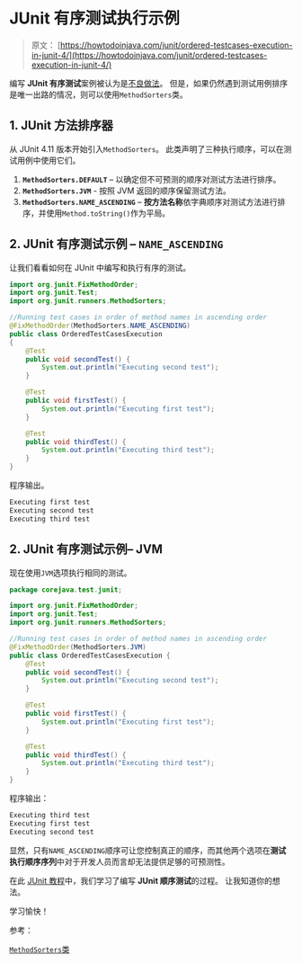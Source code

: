 # JUnit 有序测试执行示例

> 原文： [https://howtodoinjava.com/junit/ordered-testcases-execution-in-junit-4/](https://howtodoinjava.com/junit/ordered-testcases-execution-in-junit-4/)

编写 **JUnit 有序测试**案例被认为是[不良做法](https://howtodoinjava.com/best-practices/unit-testing-best-practices-junit-reference-guide/)。 但是，如果仍然遇到测试用例排序是唯一出路的情况，则可以使用`MethodSorters`类。

## 1\. JUnit 方法排序器

从 JUnit 4.11 版本开始引入`MethodSorters`。 此类声明了三种执行顺序，可以在测试用例中使用它们。

1.  **`MethodSorters.DEFAULT`** – 以确定但不可预测的顺序对测试方法进行排序。
2.  **`MethodSorters.JVM`** - 按照 JVM 返回的顺序保留测试方法。
3.  **`MethodSorters.NAME_ASCENDING`** – **按方法名称**依字典顺序对测试方法进行排序，并使用`Method.toString()`作为平局。

## 2\. JUnit 有序测试示例 – `NAME_ASCENDING`

让我们看看如何在 JUnit 中编写和执行有序的测试。

```java
import org.junit.FixMethodOrder;
import org.junit.Test;
import org.junit.runners.MethodSorters;

//Running test cases in order of method names in ascending order
@FixMethodOrder(MethodSorters.NAME_ASCENDING)
public class OrderedTestCasesExecution 
{
	@Test
	public void secondTest() {
		System.out.println("Executing second test");
	}

	@Test
	public void firstTest() {
		System.out.println("Executing first test");
	}

	@Test
	public void thirdTest() {
		System.out.println("Executing third test");
	}
}

```

程序输出。

```java
Executing first test
Executing second test
Executing third test

```

## 2\. JUnit 有序测试示例– JVM

现在使用`JVM`选项执行相同的测试。

```java
package corejava.test.junit;

import org.junit.FixMethodOrder;
import org.junit.Test;
import org.junit.runners.MethodSorters;

//Running test cases in order of method names in ascending order
@FixMethodOrder(MethodSorters.JVM)
public class OrderedTestCasesExecution {
	@Test
	public void secondTest() {
		System.out.println("Executing second test");
	}

	@Test
	public void firstTest() {
		System.out.println("Executing first test");
	}

	@Test
	public void thirdTest() {
		System.out.println("Executing third test");
	}
}

```

程序输出：

```java
Executing third test
Executing first test
Executing second test

```

显然，只有`NAME_ASCENDING`顺序可让您控制真正的顺序，而其他两个选项在**测试执行顺序序列**中对于开发人员而言却无法提供足够的可预测性。

在此 [JUnit 教程](https://howtodoinjava.com/junit-5-tutorial/)中，我们学习了编写 **JUnit 顺序测试**的过程。 让我知道你的想法。

学习愉快！

参考：

[`MethodSorters`类](https://junit.org/junit4/javadoc/4.12/org/junit/runners/MethodSorters.html)